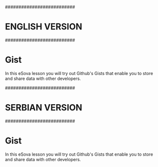 ##########################
#     ENGLISH VERSION    #
##########################

# Gist

In this eSova lesson you will try out Github's Gists that enable you to store and share data with other developers.

##########################
#     SERBIAN VERSION    #
##########################

# Gist

In this eSova lesson you will try out Github's Gists that enable you to store and share data with other developers.
